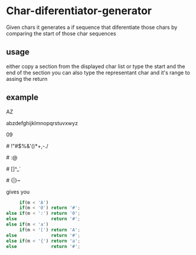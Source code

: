 # Char-diferentiator-generator
Given chars it generates a if sequence that diferentiate those chars by comparing the start of those char sequences

## usage
either copy a section from the displayed char list or type the start and the end of the section
you can also type the representant char and it's range to assing the return

## example

AZ

abzdefghijklmnopqrstuvxwyz

09

\# !"#$%&'()*+,-./

\# :@

\# [\]^_`

\# {|}~

gives you
```javascript
     if(m < 'A')
     if(m < '0') return '#';
else if(m < ':') return '0';
else             return '#';
else if(m < 'a')
     if(m < '[') return 'A';
else             return '#';
else if(m < '{') return 'a';
else             return '#';
```
